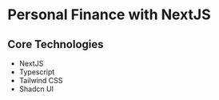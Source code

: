 # Personal Finance with NextJS

## Core Technologies

- NextJS
- Typescript
- Tailwind CSS
- Shadcn UI
